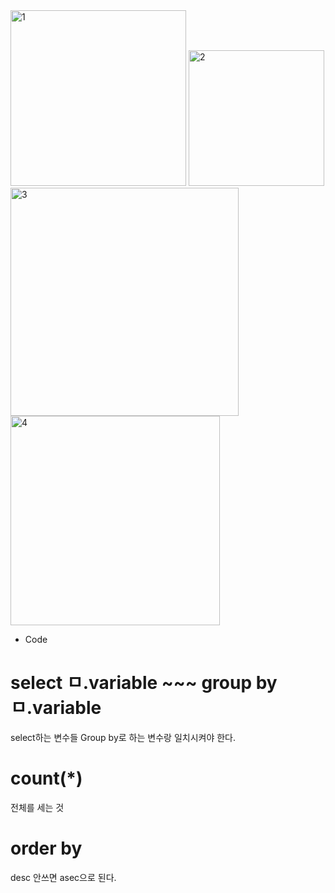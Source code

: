 <img width="281" alt="1" src="https://user-images.githubusercontent.com/78076248/115998528-f3b9ca80-a5e7-11eb-8f3f-2caa86650ed2.PNG">
<img width="217" alt="2" src="https://user-images.githubusercontent.com/78076248/115998529-f5838e00-a5e7-11eb-8e3e-601507bb208b.PNG">
<img width="365" alt="3" src="https://user-images.githubusercontent.com/78076248/115998534-f74d5180-a5e7-11eb-9260-adafd6d899d2.PNG">
<img width="335" alt="4" src="https://user-images.githubusercontent.com/78076248/115998540-fa484200-a5e7-11eb-86b8-d526b7e6f55b.PNG">

- Code
# select ㅁ.variable ~~~ group by ㅁ.variable
select하는 변수들 Group by로 하는 변수랑 일치시켜야 한다.

# count(*)
전체를 세는 것

# order by 
desc 안쓰면 asec으로 된다.

